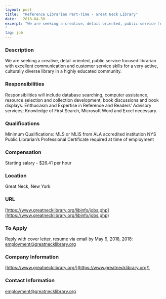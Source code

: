 ```yaml
---
layout: post
title:  "Reference Librarian Part-Time - Great Neck Library"
date:   2018-04-30
excerpt: "We are seeking a creative, detail oriented, public service focused librarian with excellent communication and customer service skills for a very active, culturally diverse library in a highly educated community.
"
tag: job
---
```


### Description   

We are seeking a creative, detail oriented, public service focused librarian with excellent communication and customer service skills for a very active, culturally diverse library in a highly educated community.



### Responsibilities   

Responsibilities will include database searching, computer assistance, resource selection and collection development,  book discussions and book displays.
Enthusiasm and Expertise in Reference and Readers’ Advisory services; Knowledge of First Search, Microsoft Word and Excel necessary.




### Qualifications   

Minimum Qualifications:
MLS or MLIS from ALA accredited institution
NYS Public Librarian’s Professional Certificate required at time of employment 



### Compensation   

Starting salary - $26.41 per hour


### Location   

Great Neck, New York


### URL   

[https://www.greatnecklibrary.org/libinfo/jobs.php](https://www.greatnecklibrary.org/libinfo/jobs.php)

### To Apply   

Reply with cover letter, resume via email by May 9, 2018, 2018:
employment@greatnecklibrary.org



### Company Information   

[https://www.greatnecklibrary.org/](https://www.greatnecklibrary.org/)


### Contact Information   

employment@greatnecklibrary.org

